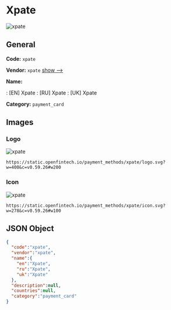 
# Xpate 
![xpate](https://static.openfintech.io/payment_methods/xpate/logo.svg?w=400&c=v0.59.26#w200)  

## General 
**Code:** `xpate` 
 
**Vendor:** `xpate` [show -->](/vendors/xpate/) 
 
**Name:** 
 
:	[EN] Xpate 
:	[RU] Xpate 
:	[UK] Xpate 
 
**Category:** `payment_card` 
 

## Images 

### Logo 
![xpate](https://static.openfintech.io/payment_methods/xpate/logo.svg?w=400&c=v0.59.26#w200)  

```
https://static.openfintech.io/payment_methods/xpate/logo.svg?w=400&c=v0.59.26#w200
```  

### Icon 
![xpate](https://static.openfintech.io/payment_methods/xpate/icon.svg?w=278&c=v0.59.26#w100)  

```
https://static.openfintech.io/payment_methods/xpate/icon.svg?w=278&c=v0.59.26#w100
```  

## JSON Object 

```json
{
  "code":"xpate",
  "vendor":"xpate",
  "name":{
    "en":"Xpate",
    "ru":"Xpate",
    "uk":"Xpate"
  },
  "description":null,
  "countries":null,
  "category":"payment_card"
}
```  
